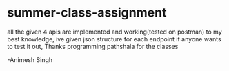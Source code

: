 # summer-class-assignment
all the given 4 apis are implemented and working(tested on postman) to my best knowledge, ive given json structure for each endpoint if anyone wants to test it out, Thanks programming pathshala for the classes

-Animesh Singh
